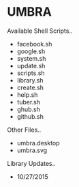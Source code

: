 # UMBRA

Available Shell Scripts..

* facebook.sh
* google.sh
* system.sh
* update.sh
* scripts.sh
* library.sh
* create.sh
* help.sh
* tuber.sh
* ghub.sh
* github.sh

Other Files..

* umbra.desktop
* umbra.svg

Library Updates..

* 10/27/2015
